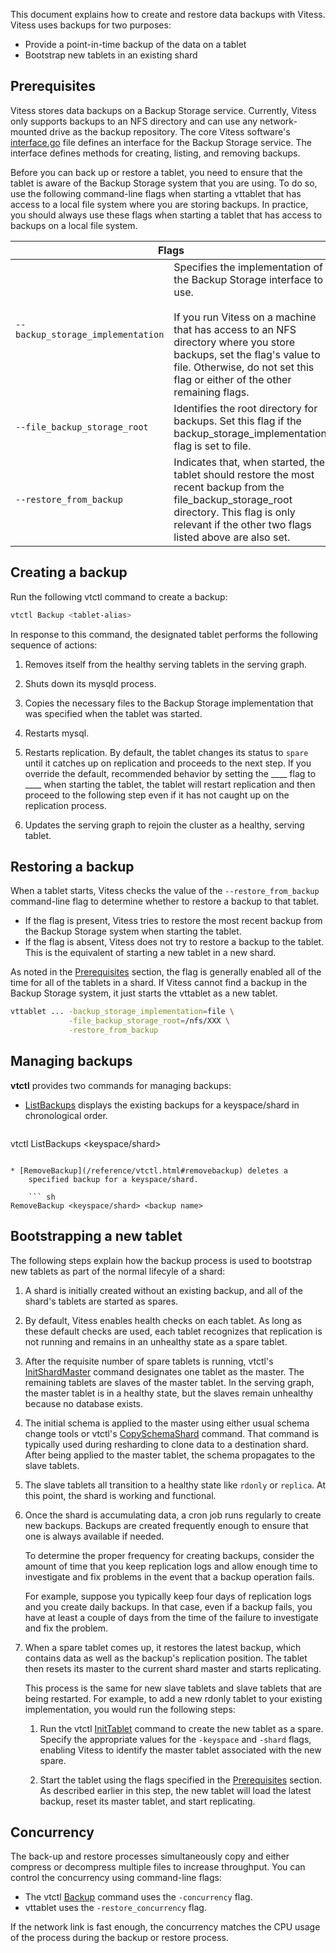 This document explains how to create and restore data backups with
Vitess. Vitess uses backups for two purposes:

* Provide a point-in-time backup of the data on a tablet
* Bootstrap new tablets in an existing shard

## Prerequisites

Vitess stores data backups on a Backup Storage service. Currently,
Vitess only supports backups to an NFS directory and can use any
network-mounted drive as the backup repository. The core Vitess software's
[interface.go](https://github.com/youtube/vitess/blob/master/go/vt/mysqlctl/backupstorage/interface.go)
file defines an interface for the Backup Storage service. The interface
defines methods for creating, listing, and removing backups.

Before you can back up or restore a tablet, you need to ensure that the
tablet is aware of the Backup Storage system that you are using. To do so,
use the following command-line flags when starting a vttablet that has
access to a local file system where you are storing backups. In practice,
you should always use these flags when starting a tablet that has access
to backups on a local file system.

<table class="responsive">
  <thead>
    <tr>
      <th colspan="2">Flags</th>
    </tr>
  </thead>
  <tbody>
    <tr>
      <td><nobr><code>--backup_storage_implementation</code></nobr></td>
      <td>Specifies the implementation of the Backup Storage interface to use.<br><br>If you run Vitess on a machine that has access to an NFS directory where you store backups, set the flag's value to file. Otherwise, do not set this flag or either of the other remaining flags.</td>
    </tr>
    <tr>
      <td><nobr><code>--file_backup_storage_root</code></nobr></td>
      <td>Identifies the root directory for backups. Set this flag if the backup_storage_implementation flag is set to file.</td>
    </tr>
    <tr>
      <td><nobr><code>--restore_from_backup</code></nobr></td>
      <td>Indicates that, when started, the tablet should restore the most recent backup from the file_backup_storage_root directory. This flag is only relevant if the other two flags listed above are also set.</td>
    </tr>
  </tbody>
</table>

## Creating a backup

Run the following vtctl command to create a backup:

``` sh
vtctl Backup <tablet-alias>
```

In response to this command, the designated tablet performs the following sequence of actions:

1. Removes itself from the healthy serving tablets in the serving graph.

1. Shuts down its mysqld process.

1. Copies the necessary files to the Backup Storage implementation
    that was specified when the tablet was started.

1. Restarts mysql.

1. Restarts replication. By default, the tablet changes its status to
    <code>spare</code> until it catches up on replication and proceeds
    to the next step.
    If you override the default, recommended behavior by setting the
    ____ flag to ____ when starting the tablet,
    the tablet will restart replication and then proceed to the following
    step even if it has not caught up on the replication process.

1. Updates the serving graph to rejoin the cluster as a healthy, serving tablet.

## Restoring a backup

When a tablet starts, Vitess checks the value of the
<code>--restore_from_backup</code> command-line flag to determine whether
to restore a backup to that tablet.

* If the flag is present, Vitess tries to restore the most recent backup
    from the Backup Storage system when starting the tablet.
* If the flag is absent, Vitess does not try to restore a backup to the
    tablet. This is the equivalent of starting a new tablet in a new shard.

As noted in the [Prerequisites](#prerequisites) section, the flag is
generally enabled all of the time for all of the tablets in a shard.
If Vitess cannot find a backup in the Backup Storage system, it just
starts the vttablet as a new tablet.

``` sh
vttablet ... -backup_storage_implementation=file \
             -file_backup_storage_root=/nfs/XXX \
             -restore_from_backup
```

## Managing backups

**vtctl** provides two commands for managing backups:

* [ListBackups](/reference/vtctl.html#listbackups) displays the
    existing backups for a keyspace/shard in chronological order.

    ``` sh
vtctl ListBackups <keyspace/shard>
```

* [RemoveBackup](/reference/vtctl.html#removebackup) deletes a
    specified backup for a keyspace/shard.

    ``` sh
RemoveBackup <keyspace/shard> <backup name>
```

## Bootstrapping a new tablet

The following steps explain how the backup process is used to bootstrap
new tablets as part of the normal lifecyle of a shard:

1. A shard is initially created without an existing backup, and all
    of the shard's tablets are started as spares.

1. By default, Vitess enables health checks on each tablet. As long as
    these default checks are used, each tablet recognizes that replication
    is not running and remains in an unhealthy state as a spare tablet.

1. After the requisite number of spare tablets is running, vtctl's
    [InitShardMaster](/reference/vtctl.html#initshardmaster) command
    designates one tablet as the master. The remaining tablets are
    slaves of the master tablet. In the serving graph, the master
    tablet is in a healthy state, but the slaves remain unhealthy
    because no database exists.

1. The initial schema is applied to the master using either usual schema
    change tools or vtctl's
    [CopySchemaShard](/reference/vtctl.html#copyschemashard) command.
    That command is typically used during resharding to clone data to a
    destination shard. After being applied to the master tablet, the
    schema propagates to the slave tablets.

1. The slave tablets all transition to a healthy state like
   <code>rdonly</code> or <code>replica</code>. At this point,
   the shard is working and functional.

1. Once the shard is accumulating data, a cron job runs regularly to
    create new backups. Backups are created frequently enough to ensure
    that one is always available if needed.

    To determine the proper frequency for creating backups, consider
    the amount of time that you keep replication logs and allow enough
    time to investigate and fix problems in the event that a backup
    operation fails.

    For example, suppose you typically keep four days of replication logs
    and you create daily backups. In that case, even if a backup fails,
    you have at least a couple of days from the time of the failure to
    investigate and fix the problem.

1. When a spare tablet comes up, it restores the latest backup, which
    contains data as well as the backup's replication position. The
    tablet then resets its master to the current shard master and starts
    replicating.

    This process is the same for new slave tablets and slave tablets that
    are being restarted. For example, to add a new rdonly tablet to your
    existing implementation, you would run the following steps:

    1. Run the vtctl [InitTablet](/reference/vtctl.html#inittablet)
        command to create the new tablet as a spare. Specify the
        appropriate values for the <nobr><code>-keyspace</code></nobr>
        and <nobr><code>-shard</code></nobr> flags, enabling Vitess to
        identify the master tablet associated with the new spare.

    1. Start the tablet using the flags specified in the
        [Prerequisites](#prerequisites) section. As described earlier in
        this step, the new tablet will load the latest backup, reset its
        master tablet, and start replicating.

## Concurrency

The back-up and restore processes simultaneously copy and either
compress or decompress multiple files to increase throughput. You
can control the concurrency using command-line flags:

* The vtctl [Backup](/reference/vtctl.html#backup) command uses the
    <code>-concurrency</code> flag.
* vttablet uses the <code>-restore_concurrency</code> flag.

If the network link is fast enough, the concurrency matches the CPU
usage of the process during the backup or restore process.

